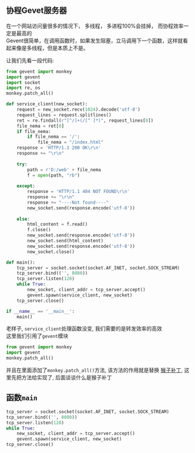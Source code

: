 ## 协程Gevet服务器  

在一个网站访问量很多的情况下， 多线程， 多进程100%会挂掉， 而协程效率一定是最高的  
Gevent很简单，在调用函数时，如果发生阻塞，立马调用下一个函数，这样就看起来像是多线程，但是本质上不是。  

让我们先看一段代码:  
```Python
from gevent import monkey
import gevent
import socket
import re, os
monkey.patch_all()

def service_client(new_socket):
    request = new_socket.recv(1024).decode('utf-8')
    request_lines = request.splitlines()
    ret = re.findall(r"[^/]+(/[^ ]*)", request_lines[0])
    file_nema = ret[0]
    if file_nema:
        if file_nema == '/':
            file_nema = "/index.html"
    response = 'HTTP/1.1 200 OK\r\n'
    response += "\r\n"
    
    try:
        path = r'D:/web' + file_nema
        f = open(path, "rb")
    
    except:
        response = 'HTTP/1.1 404 NOT FOUND\r\n'
        response += "\r\n"
        response += "----Not found----"
        new_socket.send(response.encode('utf-8'))
    
    else:
        html_content = f.read()
        f.close()
        new_socket.send(response.encode('utf-8'))
        new_socket.send(html_content)
        new_socket.send(response.encode('utf-8'))
        new_socket.close()

def main():
    tcp_server = socket.socket(socket.AF_INET, socket.SOCK_STREAM)
    tcp_server.bind(('', 8080))
    tcp_server.listen(128)
    while True:
        new_socket, client_addr = tcp_server.accept()
        gevent.spawn(service_client, new_socket)
    tcp_server.close()

if __name__ == '__main__':
    main()
```
老样子, `service_client`处理函数没变, 我们需要的是转发效率的高效  
这里我们引用了`gevent`模块   
```Python
from gevent import monkey
import gevent
monkey.patch_all()
```
并且在里面添加了`monkey.patch_all()`方法, 该方法的作用就是替换
[猴子补丁](https://zhuanlan.zhihu.com/p/37679547), 这里先把方法给实现了, 后面谈谈什么是猴子补丁  

## 函数`main`  
```Python
tcp_server = socket.socket(socket.AF_INET, socket.SOCK_STREAM)
tcp_server.bind(('', 8080))
tcp_server.listen(128)
while True:
    new_socket, client_addr = tcp_server.accept()
    gevent.spawn(service_client, new_socket)
tcp_server.close()
```
